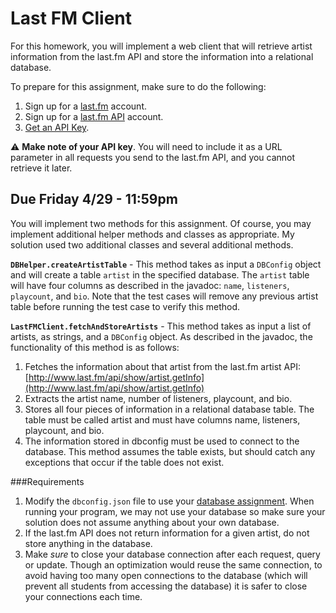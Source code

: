 Last FM Client
==============
For this homework, you will implement a web client that will retrieve artist information from the last.fm API and store the information into a relational database.

To prepare for this assignment, make sure to do the following:

1. Sign up for a [last.fm](http://www.last.fm/) account.
2. Sign up for a [last.fm API](http://www.last.fm/api) account.
3. [Get an API Key](http://www.last.fm/api/authentication).

:warning: **Make note of your API key**. You will need to include it as a URL parameter in all requests you send to the last.fm API, and you cannot retrieve it later.

## Due Friday 4/29 - 11:59pm

You will implement two methods for this assignment. Of course, you may implement additional helper methods and classes as appropriate. My solution used two additional classes and several additional methods.

**`DBHelper.createArtistTable`** - This method takes as input a `DBConfig` object and will create a table `artist` in the specified database. The `artist` table will have four columns as described in the javadoc: `name`, `listeners`, `playcount`, and `bio`. Note that the test cases will remove any previous artist table before running the test case to verify this method.

**`LastFMClient.fetchAndStoreArtists`** - This method takes as input a list of artists, as strings, and a `DBConfig` object. As described in the javadoc, the functionality of this method is as follows:

1. Fetches the information about that artist from the last.fm artist API: [http://www.last.fm/api/show/artist.getInfo](http://www.last.fm/api/show/artist.getInfo)
2. Extracts the artist name, number of listeners, playcount, and bio.
3. Stores all four pieces of information in a relational database table. The table must be called artist and must have columns name, listeners, playcount, and bio.
4. The information stored in dbconfig must be used to connect to the database.
This method assumes the table exists, but should catch any exceptions that occur if the table does not exist.

###Requirements

1. Modify the `dbconfig.json` file to use your [database assignment](https://github.com/CS212-S16/lectures/blob/master/notes/dbassignments.md). When running your program, we may not use your database so make sure your solution does not assume anything about your own database.
2. If the last.fm API does not return information for a given artist, do not store anything in the database.
3. Make *sure* to close your database connection after each request, query or update. Though an optimization would reuse the same connection, to avoid having too many open connections to the database (which will prevent all students from accessing the database) it is safer to close your connections each time.
